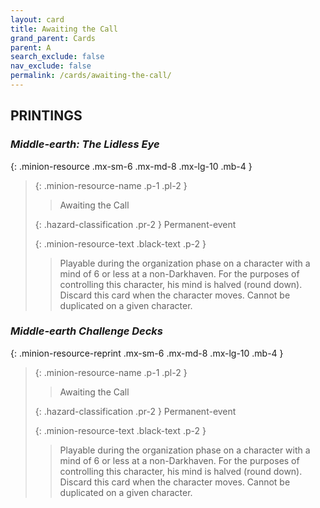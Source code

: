 ```yaml
---
layout: card
title: Awaiting the Call
grand_parent: Cards
parent: A
search_exclude: false
nav_exclude: false
permalink: /cards/awaiting-the-call/
---
```


## PRINTINGS


### _Middle-earth: The Lidless Eye_

{: .minion-resource .mx-sm-6 .mx-md-8 .mx-lg-10 .mb-4 }
> {: .minion-resource-name .p-1 .pl-2 }
> > <div class="hazard-mp"></div>
> > <div class="card-name">Awaiting the Call</div>
>
> {: .hazard-classification .pr-2 }
> Permanent-event
>
> {: .minion-resource-text .black-text .p-2 }
> > Playable during the organization phase on a character with a mind of 6 or less at a non-Darkhaven. For the purposes of controlling this character, his mind is halved (round down). Discard this card when the character moves. Cannot be duplicated on a given character. 
> 

### _Middle-earth Challenge Decks_

{: .minion-resource-reprint .mx-sm-6 .mx-md-8 .mx-lg-10 .mb-4 }
> {: .minion-resource-name .p-1 .pl-2 }
> > <div class="hazard-mp"></div>
> > <div class="card-name">Awaiting the Call</div>
>
> {: .hazard-classification .pr-2 }
> Permanent-event
>
> {: .minion-resource-text .black-text .p-2 }
> > Playable during the organization phase on a character with a mind of 6 or less at a non-Darkhaven. For the purposes of controlling this character, his mind is halved (round down). Discard this card when the character moves. Cannot be duplicated on a given character. 
> 
